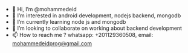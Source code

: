 - 👋 Hi, I’m @mohammedeid
- 👀 I’m interested in android development, nodejs backend, mongodb
- 🌱 I’m currently learning node js and mongodb
- 💞️ I’m looking to collaborate on working about backend development
- 📫 How to reach me ? whatsapp: +201129360508, email: mohammedeidprog@gmail.com

<!---
mohammedeidprog/mohammedeidprog is a ✨ special ✨ repository because its `README.md` (this file) appears on your GitHub profile.
You can click the Preview link to take a look at your changes.
--->
